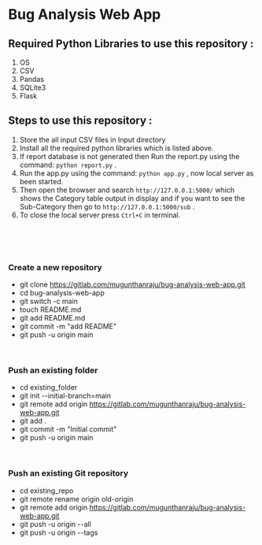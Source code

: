 # Bug Analysis Web App

## Required Python Libraries to use this repository :

1. OS
2. CSV
3. Pandas
4. SQLite3
5. Flask

## Steps to use this repository :

1. Store the all input CSV files in Input directory
2. Install all the required python libraries which is listed above.
3. If report database is not generated then Run the report.py using the command: `python report.py` .
4. Run the app.py using the command: `python app.py` , now local server as been started.
5. Then open the browser and search `http://127.0.0.1:5000/` which shows the Category table output in display and if you want to see the Sub-Category then go to `http://127.0.0.1:5000/sub` .
6. To close the local server press `Ctrl+C` in terminal.

<br>
<br>
<br>

### Create a new repository

- git clone https://gitlab.com/mugunthanraju/bug-analysis-web-app.git
- cd bug-analysis-web-app
- git switch -c main
- touch README.md
- git add README.md
- git commit -m "add README"
- git push -u origin main

<br>

### Push an existing folder

- cd existing_folder
- git init --initial-branch=main
- git remote add origin https://gitlab.com/mugunthanraju/bug-analysis-web-app.git
- git add .
- git commit -m "Initial commit"
- git push -u origin main

<br>

### Push an existing Git repository

- cd existing_repo
- git remote rename origin old-origin
- git remote add origin https://gitlab.com/mugunthanraju/bug-analysis-web-app.git
- git push -u origin --all
- git push -u origin --tags
